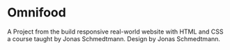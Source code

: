 # Omnifood
A Project from the build responsive real-world  website with HTML and CSS a course taught by Jonas Schmedtmann. 
Design by Jonas Schmedtmann.
